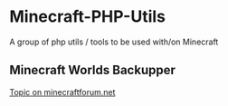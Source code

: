 # Minecraft-PHP-Utils
A group of php utils / tools to be used with/on Minecraft

Minecraft Worlds Backupper
------

[Topic on minecraftforum.net](http://www.minecraftforum.net/forums/mapping-and-modding/minecraft-tools/2830366-php-open-source-automatically-backups-your)
